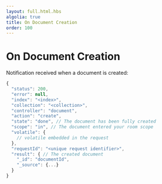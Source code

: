 ```yaml
---
layout: full.html.hbs
algolia: true
title: On Document Creation
order: 100
---
```


# On Document Creation

Notification received when a document is created:

```javascript
{
  "status": 200,
  "error": null,
  "index": "<index>",
  "collection": "<collection>",
  "controller": "document",
  "action": "create",
  "state": "done", // The document has been fully created
  "scope": "in", // The document entered your room scope
  "volatile": {
    // volatile embedded in the request
  },
  "requestId": "<unique request identifier>",
  "result": { // The created document
    "_id": "documentId",
    "_source": {...}
  }
}
```
